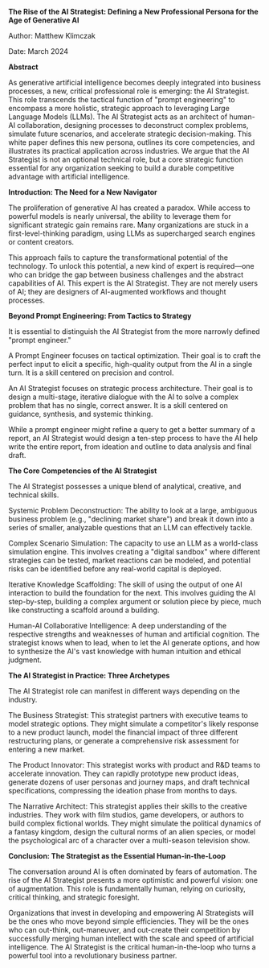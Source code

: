 **The Rise of the AI Strategist: Defining a New Professional Persona for the Age of Generative AI**

Author: Matthew Klimczak

Date: March 2024

**Abstract**

As generative artificial intelligence becomes deeply integrated into business processes, a new, critical professional role is emerging: the AI Strategist. This role transcends the tactical function of "prompt engineering" to encompass a more holistic, strategic approach to leveraging Large Language Models (LLMs). The AI Strategist acts as an architect of human-AI collaboration, designing processes to deconstruct complex problems, simulate future scenarios, and accelerate strategic decision-making. This white paper defines this new persona, outlines its core competencies, and illustrates its practical application across industries. We argue that the AI Strategist is not an optional technical role, but a core strategic function essential for any organization seeking to build a durable competitive advantage with artificial intelligence.

**Introduction: The Need for a New Navigator**

The proliferation of generative AI has created a paradox. While access to powerful models is nearly universal, the ability to leverage them for significant strategic gain remains rare. Many organizations are stuck in a first-level-thinking paradigm, using LLMs as supercharged search engines or content creators.

This approach fails to capture the transformational potential of the technology. To unlock this potential, a new kind of expert is required—one who can bridge the gap between business challenges and the abstract capabilities of AI. This expert is the AI Strategist. They are not merely users of AI; they are designers of AI-augmented workflows and thought processes.

**Beyond Prompt Engineering: From Tactics to Strategy**

It is essential to distinguish the AI Strategist from the more narrowly defined "prompt engineer."

A Prompt Engineer focuses on tactical optimization. Their goal is to craft the perfect input to elicit a specific, high-quality output from the AI in a single turn. It is a skill centered on precision and control.

An AI Strategist focuses on strategic process architecture. Their goal is to design a multi-stage, iterative dialogue with the AI to solve a complex problem that has no single, correct answer. It is a skill centered on guidance, synthesis, and systemic thinking.

While a prompt engineer might refine a query to get a better summary of a report, an AI Strategist would design a ten-step process to have the AI help write the entire report, from ideation and outline to data analysis and final draft.

**The Core Competencies of the AI Strategist**

The AI Strategist possesses a unique blend of analytical, creative, and technical skills.

Systemic Problem Deconstruction: The ability to look at a large, ambiguous business problem (e.g., "declining market share") and break it down into a series of smaller, analyzable questions that an LLM can effectively tackle.

Complex Scenario Simulation: The capacity to use an LLM as a world-class simulation engine. This involves creating a "digital sandbox" where different strategies can be tested, market reactions can be modeled, and potential risks can be identified before any real-world capital is deployed.

Iterative Knowledge Scaffolding: The skill of using the output of one AI interaction to build the foundation for the next. This involves guiding the AI step-by-step, building a complex argument or solution piece by piece, much like constructing a scaffold around a building.

Human-AI Collaborative Intelligence: A deep understanding of the respective strengths and weaknesses of human and artificial cognition. The strategist knows when to lead, when to let the AI generate options, and how to synthesize the AI's vast knowledge with human intuition and ethical judgment.

**The AI Strategist in Practice: Three Archetypes**

The AI Strategist role can manifest in different ways depending on the industry.

The Business Strategist: This strategist partners with executive teams to model strategic options. They might simulate a competitor's likely response to a new product launch, model the financial impact of three different restructuring plans, or generate a comprehensive risk assessment for entering a new market.

The Product Innovator: This strategist works with product and R&D teams to accelerate innovation. They can rapidly prototype new product ideas, generate dozens of user personas and journey maps, and draft technical specifications, compressing the ideation phase from months to days.

The Narrative Architect: This strategist applies their skills to the creative industries. They work with film studios, game developers, or authors to build complex fictional worlds. They might simulate the political dynamics of a fantasy kingdom, design the cultural norms of an alien species, or model the psychological arc of a character over a multi-season television show.

**Conclusion: The Strategist as the Essential Human-in-the-Loop**

The conversation around AI is often dominated by fears of automation. The rise of the AI Strategist presents a more optimistic and powerful vision: one of augmentation. This role is fundamentally human, relying on curiosity, critical thinking, and strategic foresight.

Organizations that invest in developing and empowering AI Strategists will be the ones who move beyond simple efficiencies. They will be the ones who can out-think, out-maneuver, and out-create their competition by successfully merging human intellect with the scale and speed of artificial intelligence. The AI Strategist is the critical human-in-the-loop who turns a powerful tool into a revolutionary business partner.
